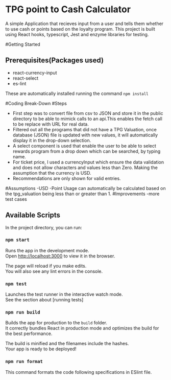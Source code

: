# TPG point to Cash Calculator

A simple Application that recieves input from a user and tells them whether to use cash or points based on the loyalty program. This project is built using React hooks, typescript, Jest and enzyme libraries for testing.

#Getting Started

## Prerequisites(Packages used)

- react-currency-input
- react-select
- es-lint

These are automatically installed running the command `npm install`

#Coding Break-Down
#Steps
- First step was to convert file from csv to JSON and store it in the public directory to be able to mimick calls to an api.This enables the fetch call to be replace with URL for real data.
- Filtered out all the programs that did not have a TPG Valuation, once database (JSON) file is updated with new values, it will automatically display it in the drop-down selection.
- A select component is used that enable the user to be able to select rewards program from a drop down which can be searched, by typing name.
- For ticket price, I used a currencyInput which ensure the data validation and does not allow characters and values less than Zero. Making the assumption that the currency is USD.
- Recommendations are only shown for valid entries.   


#Assumptions
-USD
-Point Usage can automatically be calculated based on the tpg_valuation being less than or greater than 1. 
#Improvements
-more test cases

## Available Scripts

In the project directory, you can run:

### `npm start`

Runs the app in the development mode.\
Open [http://localhost:3000](http://localhost:3000) to view it in the browser.

The page will reload if you make edits.\
You will also see any lint errors in the console.

### `npm test`

Launches the test runner in the interactive watch mode.\
See the section about [running tests]

### `npm run build`

Builds the app for production to the `build` folder.\
It correctly bundles React in production mode and optimizes the build for the best performance.

The build is minified and the filenames include the hashes.\
Your app is ready to be deployed!

### `npm run format`

This command formats the code following specifications in ESlint file. 

